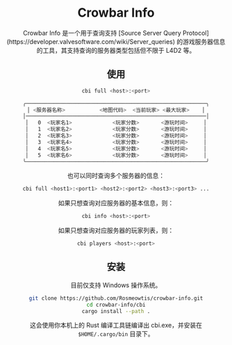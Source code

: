 <div align="center">
<h1>Crowbar Info</h1>
</div>
<div align="center">

<div align="center">
Crowbar Info 是一个用于查询支持 [Source Server Query Protocol](https://developer.valvesoftware.com/wiki/Server_queries) 的游戏服务器信息的工具，其支持查询的服务器类型包括但不限于 L4D2 等。
</div>

## 使用

```sh
cbi full <host>:<port>

╭──────────────────────────────────────────────────────────╮
│ <服务器名称>           <地图代码>  <当前玩家> <最大玩家>    │
│──────────────────────────────────────────────────────────│
│   0  <玩家名1>             <玩家分数>       <游玩时间>     │
│   1  <玩家名2>             <玩家分数>       <游玩时间>     │
│   2  <玩家名3>             <玩家分数>       <游玩时间>     │
│   3  <玩家名4>             <玩家分数>       <游玩时间>     │
│   4  <玩家名5>             <玩家分数>       <游玩时间>     │
│   5  <玩家名6>             <玩家分数>       <游玩时间>     │
╰──────────────────────────────────────────────────────────╯
```

也可以同时查询多个服务器的信息：

```sh
cbi full <host1>:<port1> <host2>:<port2> <host3>:<port3> ...
```

如果只想查询对应服务器的基本信息，则：

```sh
cbi info <host>:<port>
```

如果只想查询对应服务器的玩家列表，则：

```sh
cbi players <host>:<port>
```

## 安装

目前仅支持 Windows 操作系统。

```sh
git clone https://github.com/Rosmeowtis/crowbar-info.git
cd crowbar-info/cbi
cargo install --path .
```

这会使用你本机上的 Rust 编译工具链编译出 cbi.exe，并安装在 `$HOME/.cargo/bin` 目录下。